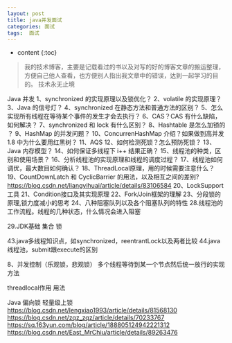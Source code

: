 ```yaml
---
layout: post
title: java并发面试
categories: 面试
tags:  面试
---
```


* content
{:toc}

> 我的技术博客，主要是记载看过的书以及对写的好的博客文章的搬运整理，方便自己他人查看，也方便别人指出我文章中的错误，达到一起学习的目的。
> 技术永无止境



Java 并发
1、synchronized 的实现原理以及锁优化？
2、volatile 的实现原理？
3、Java 的信号灯？
4、synchronized 在静态方法和普通方法的区别？
5、怎么实现所有线程在等待某个事件的发生才会去执行？
6、CAS？CAS 有什么缺陷，如何解决？
7、synchronized 和 lock 有什么区别？
8、Hashtable 是怎么加锁的 ？
9、HashMap 的并发问题？
10、ConcurrenHashMap 介绍？如果做到高并发 1.8 中为什么要用红黑树？
11、AQS
12、如何检测死锁？怎么预防死锁？
13、Java 内存模型？
14、如何保证多线程下 i++ 结果正确？
15、线程池的种类，区别和使用场景？
16、分析线程池的实现原理和线程的调度过程？
17、线程池如何调优，最大数目如何确认？
18、ThreadLocal原理，用的时候需要注意什么？
19、CountDownLatch 和 CyclicBarrier 的用法，以及相互之间的差别?
  https://blog.csdn.net/liangyihuai/article/details/83106584
20、LockSupport工具
21、Condition接口及其实现原理
22、Fork/Join框架的理解
23、分段锁的原理,锁力度减小的思考
24、八种阻塞队列以及各个阻塞队列的特性
28.线程池的工作流程。线程的几种状态，什么情况会进入阻塞

29.JDK基础 集合 锁 

43.java多线程知识点，如synchronized，reentrantLock以及两者比较
44.java线程池，submit跟execute的区别

8、并发控制（乐观锁，悲观锁）
多个线程等待到某一个节点然后统一放行的实现方法

threadlocal作用 用法


Java 偏向锁 轻量级上锁
https://blog.csdn.net/lengxiao1993/article/details/81568130
https://blog.csdn.net/zqz_zqz/article/details/70233767
https://sq.163yun.com/blog/article/188805124942221312
https://blog.csdn.net/East_MrChiu/article/details/89263476


